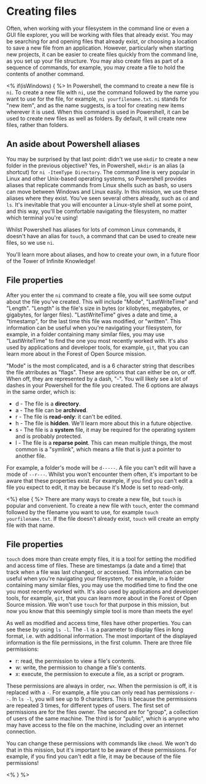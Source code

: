 # Creating files

Often, when working with your filesystem in the command line or even a GUI file explorer, you will be working with files that already exist. You may be searching for and opening files that already exist, or choosing a location to save a new file from an application. However, particularly when starting new projects, it can be easier to create files quickly from the command line, as you set up your file structure. You may also create files as part of a sequence of commands, for example, you may create a file to hold the contents of another command.

<% if(isWindows) { %>
In Powershell, the command to create a new file is `ni`. To create a new file with `ni`, use the command followed by the name you want to use for the file, for example, `ni yourfilename.txt`. `ni` stands for "new item", and as the name suggests, is a tool for creating new items wherever it is used. When this command is used in Powershell, it can be used to create new files as well as folders. By default, it will create new files, rather than folders.

## An aside about Powershell aliases

You may be surprised by that last point: didn't we use `mkdir` to create a new folder in the previous objective? Yes, in Powershell, `mkdir` is an alias (a shortcut) for `ni -ItemType Directory`. The command line is very popular in Linux and other Unix-based operating systems, so Powershell provides aliases that replicate commands from Linux shells such as bash, so users can move between Windows and Linux easily. In this mission, we use these aliases where they exist. You've seen several others already, such as `cd` and `ls`. It's inevitable that you will encounter a Linux-style shell at some point, and this way, you'll be comfortable navigating the filesystem, no matter which terminal you're using!

Whilst Powershell has aliases for lots of common Linux commands, it doesn't have an alias for `touch`, a command that can be used to create new files, so we use `ni`.

You'll learn more about aliases, and how to create your own, in a future floor of the Tower of Infinite Knowledge!

## File properties

After you enter the `ni` command to create a file, you will see some output about the file you've created. This will include "Mode", "LastWriteTime" and "Length". "Length" is the file's size in bytes (or kilobytes, megabytes, or gigabytes, for larger files). "LastWriteTime" gives a date and time, a "timestamp", for the last time this file was modified, or "written". This information can be useful when you're navigating your filesystem, for example, in a folder containing many similar files, you may use "LastWriteTime" to find the one you most recently worked with. It's also used by applications and developer tools, for example, `git`, that you can learn more about in the Forest of Open Source mission.

"Mode" is the most complicated, and is a 6 character string that describes the file atrributes as "flags". These are options that can either be on, or off. When off, they are represented by a dash, "-". You will likely see a lot of dashes in your Powershell for the file you created. The 6 options are always in the same order, which is:

* d - The file is a **directory**.
* a - The file can be **archived**.
* r - The file is **read-only**: it can't be edited.
* h - The file is **hidden**. We'll learn more about this in a future objective.
* s - The file is a **system** file, it may be required for the operating system and is probably protected.
* l - The file is a **reparse point**. This can mean multiple things, the most common is a "symlink", which means a file that is just a pointer to another file.

For example, a folder's mode will be `d-----`. A file you can't edit will have a mode of `--r---`. Whilst you won't encounter them often, it's important to be aware that these properties exist. For example, if you find you can't edit a file you expect to edit, it may be because it's Mode is set to read-only.

<%} else { %>
There are many ways to create a new file, but `touch` is popular and convenient. To create a new file with `touch`, enter the command followed by the filename you want to use, for example `touch yourfilename.txt`. If the file doesn't already exist, `touch` will create an empty file with that name.

## File properties

`touch` does more than create empty files, it is a tool for setting the modified and access time of files. These are timestamps (a date and a time) that track when a file was last changed, or accessed. This information can be useful when you're navigating your filesystem, for example, in a folder containing many similar files, you may use the modified time to find the one you most recently worked with. It's also used by applications and developer tools, for example, `git`, that you can learn more about in the Forest of Open Source mission. We won't use `touch` for that purpose in this mission, but now you know that this seemingly simple tool is more than meets the eye!

As well as modified and access time, files have other properties. You can see these by using `ls -l`. The `-l` is a parameter to display files in **l**ong format, i.e. with additional information. The most important of the displayed information is the file permissions, in the first column. There are three file permissions:

* r: read, the permission to view a file's contents.
* w: write, the permission to change a file's contents.
* x: execute, the permission to execute a file, as a script or program.

These permissions are always in order, `rwx`. When the permission is off, it is replaced with a `-`. For example, a file you can only read has permissions `r--`. In `ls -l`, you will see up to 9 characters. This is because the permissions are repeated 3 times, for different types of users. The first set of permissions are for the files owner. The second are for "group", a collection of users of the same machine. The third is for "public", which is anyone who may have access to the file on the machine, including over an internet connection.

You can change these permissions with commands like `chmod`. We won't do that in this mission, but it's important to be aware of these permissions. For example, if you find you can't edit a file, it may be because of the file permissions!

<% } %>